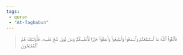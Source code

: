 ```yaml
---
tags: 
 - quran 
 - "At-Taghabun"
---
```


> فَٱتَّقُواْ ٱللَّهَ مَا ٱسۡتَطَعۡتُمۡ وَٱسۡمَعُواْ وَأَطِيعُواْ وَأَنفِقُواْ خَيۡرٗا لِّأَنفُسِكُمۡۗ وَمَن يُوقَ شُحَّ نَفۡسِهِۦ فَأُوْلَـٰٓئِكَ هُمُ ٱلۡمُفۡلِحُونَ
